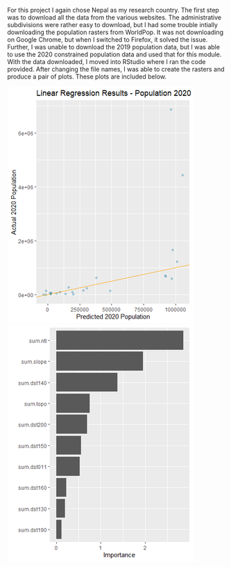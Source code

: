 For this project I again chose Nepal as my research country. The first step was to download all the data from the various websites. The administrative subdivisions were rather easy to download, but I had some trouble intially downloading the population rasters from WorldPop. It was not downloading on Google Chrome, but when I switched to Firefox, it solved the issue. Further, I was unable to download the 2019 population data, but I was able to use the 2020 constrained population data and used that for this module. With the data downloaded, I moved into RStudio where I ran the code provided. After changing the file names, I was able to create the rasters and produce a pair of plots. These plots are included below. 

![Alt_Text](/linearregressionresults2020.png)
![Alt_Text](/variableimportance.png)
